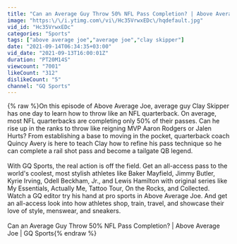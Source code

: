 ```yaml
---
title: "Can an Average Guy Throw 50% NFL Pass Completion? | Above Average Joe | GQ Sports"
image: "https:\/\/i.ytimg.com\/vi\/Hc35VrwxEDc\/hqdefault.jpg"
vid_id: "Hc35VrwxEDc"
categories: "Sports"
tags: ["above average joe","average joe","clay skipper"]
date: "2021-09-14T06:34:35+03:00"
vid_date: "2021-09-13T16:00:01Z"
duration: "PT20M14S"
viewcount: "7001"
likeCount: "312"
dislikeCount: "5"
channel: "GQ Sports"
---
```

{% raw %}On this episode of Above Average Joe, average guy Clay Skipper has one day to learn how to throw like an NFL quarterback. On average, most NFL quarterbacks are completing only 50% of their passes. Can he rise up in the ranks to throw like reigning MVP Aaron Rodgers or Jalen Hurts? From establishing a base to moving in the pocket, quarterback coach Quincy Avery is here to teach Clay how to refine his pass technique so he can complete a rail shot pass and become a tailgate QB legend.<br /><br />With GQ Sports, the real action is off the field. Get an all-access pass to the world's coolest, most stylish athletes like Baker Mayfield, Jimmy Butler, Kyrie Irving, Odell Beckham, Jr., and Lewis Hamilton with original series like My Essentials, Actually Me, Tattoo Tour, On the Rocks, and Collected. Watch a GQ editor try his hand at pro sports in Above Average Joe. And get an all-access look into how athletes shop, train, travel, and showcase their love of style, menswear, and sneakers.<br /><br />Can an Average Guy Throw 50% NFL Pass Completion? | Above Average Joe | GQ Sports{% endraw %}
